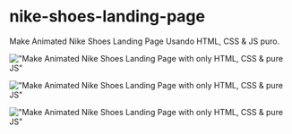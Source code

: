 # nike-shoes-landing-page
 Make Animated Nike Shoes Landing Page Usando HTML, CSS &  JS puro.


!["Make Animated Nike Shoes Landing Page with only HTML, CSS & pure JS"](https://raw.githubusercontent.com/trananhtuat/nike-shoes-landing-page/main/Screenshot_1.png "Make Animated Nike Shoes Landing Page with only HTML, CSS & pure JS")

!["Make Animated Nike Shoes Landing Page with only HTML, CSS & pure JS"](https://raw.githubusercontent.com/trananhtuat/nike-shoes-landing-page/main/Screenshot_2.png "Make Animated Nike Shoes Landing Page with only HTML, CSS & pure JS")

!["Make Animated Nike Shoes Landing Page with only HTML, CSS & pure JS"](https://raw.githubusercontent.com/trananhtuat/nike-shoes-landing-page/main/Screenshot_3.png "Make Animated Nike Shoes Landing Page with only HTML, CSS & pure JS")